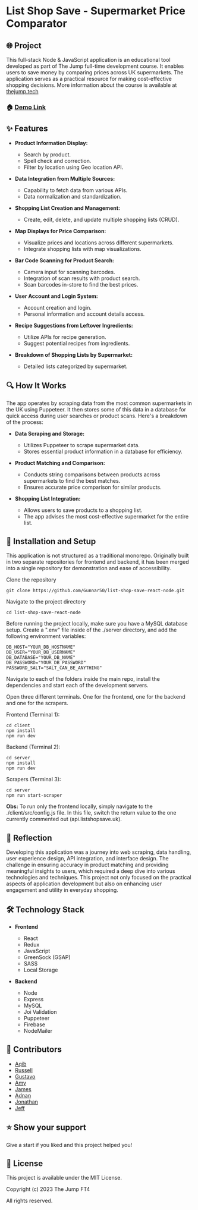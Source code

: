 # List Shop Save - Supermarket Price Comparator

## 🌐 Project

This full-stack Node & JavaScript application is an educational tool developed as part of The Jump full-time development course. It enables users to save money by comparing prices across UK supermarkets. The application serves as a practical resource for making cost-effective shopping decisions. More information about the course is available at [thejump.tech](https://www.thejump.tech)

### 🏠 [Demo Link](https://listshopsave.uk/)

<!-- ![alt text](client/Logos/) -->

## ✨ Features

- **Product Information Display:**

  - Search by product.
  - Spell check and correction.
  - Filter by location using Geo location API.

- **Data Integration from Multiple Sources:**

  - Capability to fetch data from various APIs.
  - Data normalization and standardization.

- **Shopping List Creation and Management:**

  - Create, edit, delete, and update multiple shopping lists (CRUD).

- **Map Displays for Price Comparison:**

  - Visualize prices and locations across different supermarkets.
  - Integrate shopping lists with map visualizations.

- **Bar Code Scanning for Product Search:**

  - Camera input for scanning barcodes.
  - Integration of scan results with product search.
  - Scan barcodes in-store to find the best prices.

- **User Account and Login System:**

  - Account creation and login.
  - Personal information and account details access.

- **Recipe Suggestions from Leftover Ingredients:**

  - Utilize APIs for recipe generation.
  - Suggest potential recipes from ingredients.

- **Breakdown of Shopping Lists by Supermarket:**

  - Detailed lists categorized by supermarket.

## 🔍 How It Works

The app operates by scraping data from the most common supermarkets in the UK using Puppeteer. It then stores some of this data in a database for quick access during user searches or product scans. Here's a breakdown of the process:

- **Data Scraping and Storage:**

  - Utilizes Puppeteer to scrape supermarket data.
  - Stores essential product information in a database for efficiency.

- **Product Matching and Comparison:**

  - Conducts string comparisons between products across supermarkets to find the best matches.
  - Ensures accurate price comparison for similar products.

- **Shopping List Integration:**
  - Allows users to save products to a shopping list.
  - The app advises the most cost-effective supermarket for the entire list.

## 🔧 Installation and Setup

This application is not structured as a traditional monorepo. Originally built in two separate repositories for frontend and backend, it has been merged into a single repository for demonstration and ease of accessibility.

Clone the repository

```
git clone https://github.com/Gunnar50/list-shop-save-react-node.git
```

Navigate to the project directory

```
cd list-shop-save-react-node
```

Before running the project locally, make sure you have a MySQL database setup.
Create a ".env" file inside of the ./server directory, and add the following environment variables:

```
DB_HOST="YOUR_DB_HOSTNAME"
DB_USER="YOUR_DB_USERNAME"
DB_DATABASE="YOUR_DB_NAME"
DB_PASSWORD="YOUR_DB_PASSWORD"
PASSWORD_SALT="SALT_CAN_BE_ANYTHING"
```

Navigate to each of the folders inside the main repo, install the dependencies and start each of the development servers.

Open three different terminals. One for the frontend, one for the backend and one for the scrapers.

Frontend (Terminal 1):

```
cd client
npm install
npm run dev
```

Backend (Terminal 2):

```
cd server
npm install
npm run dev
```

Scrapers (Terminal 3):

```
cd server
npm run start-scraper
```

**Obs:** To run only the frontend locally, simply navigate to the ./client/src/config.js file. In this file, switch the return value to the one currently commented out (api.listshopsave.uk).

## 🧠 Reflection

Developing this application was a journey into web scraping, data handling, user experience design, API integration, and interface design. The challenge in ensuring accuracy in product matching and providing meaningful insights to users, which required a deep dive into various technologies and techniques. This project not only focused on the practical aspects of application development but also on enhancing user engagement and utility in everyday shopping.

## 🛠️ Technology Stack

- **Frontend**

  - React
  - Redux
  - JavaScript
  - GreenSock (GSAP)
  - SASS
  - Local Storage

- **Backend**
  - Node
  - Express
  - MySQL
  - Joi Validation
  - Puppeteer
  - Firebase
  - NodeMailer

## 👥 Contributors

- [Aqib](www.github.com/aqibshabir)
- [Russell](https://www.github.com/russell-gh)
- [Gustavo](https://www.github.com/Gunnar50)
- [Amy](https://www.github.com/amy-monroe)
- [James](https://www.github.com/jamescode22)
- [Adnan](https://www.github.com/AdnanH155)
- [Jonathan](https://www.github.com/JonathanBanerjee)
- [Jeff](https://www.github.com/maverickjay1)

## ⭐️ Show your support

Give a start if you liked and this project helped you!

## 📝 License

This project is available under the MIT License.

Copyright (c) 2023 The Jump FT4

All rights reserved.
